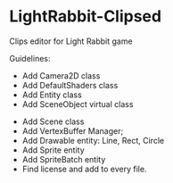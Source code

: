 LightRabbit-Clipsed
===================

Clips editor for Light Rabbit game


Guidelines:

+ Add Camera2D class
+ Add DefaultShaders class
+ Add Entity class
+ Add SceneObject virtual class
- Add Scene class
- Add VertexBuffer Manager;
- Add Drawable entity: Line, Rect, Circle
- Add Sprite entity
- Add SpriteBatch entity
- Find license and add to every file.
